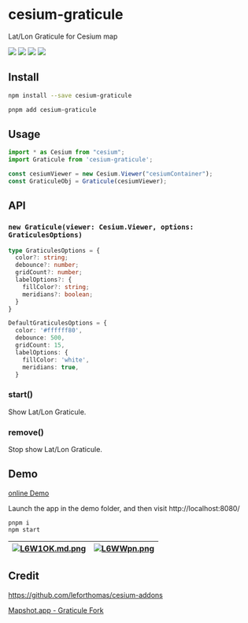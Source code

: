 # cesium-graticule

Lat/Lon Graticule for Cesium map

![](https://img.shields.io/bundlephobia/minzip/cesium-graticule) <a href="https://www.npmjs.com/package/cesium-graticule">![](https://img.shields.io/npm/v/cesium-graticule)</a> ![](https://img.shields.io/npm/types/cesium-graticule) ![](https://img.shields.io/npm/l/cesium-graticule)

## Install

```bash
npm install --save cesium-graticule

pnpm add cesium-graticule
```

## Usage

```ts
import * as Cesium from "cesium";
import Graticule from 'cesium-graticule';

const cesiumViewer = new Cesium.Viewer("cesiumContainer");
const GraticuleObj = Graticule(cesiumViewer);
```

## API

### ``new Graticule(viewer: Cesium.Viewer, options: GraticulesOptions)``

```ts
type GraticulesOptions = {
  color?: string;
  debounce?: number;
  gridCount?: number;
  labelOptions?: {
    fillColor?: string;
    meridians?: boolean;
  }
}

DefaultGraticulesOptions = {
  color: '#ffffff80',
  debounce: 500,
  gridCount: 15,
  labelOptions: {
    fillColor: 'white',
    meridians: true,
  }
```

### start()

Show Lat/Lon Graticule.

### remove()

Stop show Lat/Lon Graticule.

## Demo

[online Demo](https://cesium-graticule.vercel.app/)

Launch the app in the demo folder, and then visit http://localhost:8080/

```node
pnpm i
npm start
```

| [![L6W1OK.md.png](https://s1.ax1x.com/2022/04/21/L6W1OK.md.png)](https://imgtu.com/i/L6W1OK) | [![L6WWpn.png](https://s1.ax1x.com/2022/04/21/L6WWpn.png)](https://imgtu.com/i/L6WWpn) |
| ------- | ------- |

## Credit

https://github.com/leforthomas/cesium-addons

[Mapshot.app - Graticule Fork](https://mapshot.app/#editorvisible=true&autorun=true&drawerposition=67.05&code=FAegVGwARlDCB7ADgTwE4EsDmALALlACLYZ4CGANgIJoDOApgHaUB0GCANFAJKMDGLKACYADEICM0WABkMfJgwAmUAK6NF9NFDw56UKkjJ9dUWfMYMuANU212jYSxFQAFDr0AiMwvoeAlADcUFJQKAgqUAC2ZChQjAgEKgzaOBi0UABmGBR69AAe8kgEGA58CJFIFBhk%2FHoA7qQ4KXreFvSCISEAmuFRMVAIAEbkJVBkUGWoAxnNpnI%2BY3gAXJ0wUPh4SEsgIHV7LGSGxu0IaFggVeYMtCDS3HAAogByAMoPALRCTquwAGKnAGt6MoMmhyis1hskLRtiAsI0VIMWGVIhd6BlTjpymQbvI7CpIu8yIpFAgLD8QMBgBgKpioABvaDwMhoPD0Ow1IQcJmICinblQKBWDD0OqaAVQACyZB0Y3ScHZGAJ0p0EoASvQ%2BORGFgchLpGRBvQKLyclr7BKAAoICgoKqMeimzV4C1Mp70Fm%2FFkvPiUFnAAC%2BmTBkSgAHI8UrImGAtTaay1jj4IqCcHyuHIwSY8AcgQAG4isVaAC8cVFQsLmhcHkzkUQjBGDrQ%2FljBdFmhYSXoACEwXUGGgNSjIkwNIoNbQbSoXWSoKW8GgVPRY9SMi4FfjIixfh68Co0PRCPQ2eaySxaCokEhMbRuNEsPQNepNCUsJaMHljTLgS4%2FH56TsgAkSoAtaaAPRmgBkKoA9KaAIDGgB%2FaoA8wqAEx2gDL5vBgAEvoAaMqACCagBgLkybZFiwB6ThQ072D6lB6KWDTqAgdQsBoBbyO%2Bn4UGqMrsLGAagCAgAA%2BoA9CqAOlGgD0qYA%2FvnAARHa0OY7QZHkZDjPOi7LhJlZoOeMksNetB4JaYJ4rQLzkA%2BtAsHJCksEwho5MoSlLiuuZQBogzhLUc5QAArCIIixo5FA4ngGqguyTSlj5wBlBYBD0toCDsYo1QWFweAIEeWAHuyUBBqWG5RiqOCxpFOkMlA0lMPQXC%2BiOaBkJVNR5km2VQJJaCFWSxUxZKVAABoAPpWFQ0gAKoPFwoLlHALIpelhypHwNA1bETVDtquoqUV0VQMaVTQggGDKE1ZUOiwupDOt7WbYatBcJEJQ3WQeSVfQ2RcJa3BcGCagHe5%2BUOceUQlOkpYANpMiITgiAAbAA7B5ErgyI4hCHDYNOMj8NOCjgrg%2BIGNcqjWNQOITgSl8IgSh5JNMuICPAAAuiw0RIG4cXEoltCBFSOb%2Fel%2B2IGoeDdjiVFEx5vk85gij8w27m81LrmC8L4sEDNjAqP5mB4LE86swlNS0C4ADMnPABkaing4D54A8eRsg2wqir%2BDJUoKjllGgTZA1AwN07Grv%2FTFDSKKq6zPbgBBNb6jANbQftQI5pDueIkNxxiWguI52tQD5oRQAAPKWpBBCgADUJd%2BM7gqCmnriOXk7k5%2FXBdQEXUB5GXFeMlXVfu57WlJDgLgOnUzKsoqnIuPXIAtwQsBByHsTT4nsC6Ng%2BB%2FnHgrcVvTJu4b7k%2B6npyuA1WglBo9dhUE5%2F5PnEynH3OQ6jo1%2FPu35eVz3hvAzfeR0%2B5VVNBkC0nIAEDwKA7UnPtFwvdbA%2FzfnTLg20MC7X2pzbuGAZgwO%2Fr%2Ff%2BxZ8GqGfFkB0ihO5Mm7gePcHsoArRqGtFgXU%2BoDWGg8TeWUmTbygJQ%2FcDhaE6hyGZEMk1WQIBmkgOaC0YguHIVtCBKCoGKGRFNcejBJEoAACoIGEdNGq4i5BqOwX4JknNuLcwIP5I0FAvbD1MIaY0ToLa%2FmVlAa8tp7SZVLDY60biSiOhtGaGcjAnHACOu0JAmBboujzOyA4JIM52KsZzUJWkImkAwNE0yxJFAuFcXaXxHNnF8H3AeBsNs7YEFLFbMpTA8AOzqME025tAmqCQIob8BpLHWjsIEg2ZDd7%2FXMGyEsyZNwsG0aI3Rc1BETWURyIJ0kMqMAVA2TQXS0lkl%2FOg5qLJ45MHchY40pkn5YBfkyGuLhT4twbtfO%2BT8ghlwwGQ7ulzBj7ISaZK2LhHlsLdlNBA7lcoEjGX8sRUzxp1lmYlFwSJtLrMYFswUmDXCDGBh4NIBo8AeDphXX0IiWB8h1KQFQGgAE1I7AS%2BEe4NBsMOXoXFKV8UcSpSLQZ5KmXEpUt3GFCBun2Hcsg1Bij6UTNmnITR2iVEwL%2BVs7ipizb8GaSUjQaAnZd12eY4Z%2FkdJBWIgVfpBB4gj08eWQg35fwnWPOomk9BgmIqwYaqA7x45aDzk5egLlzb0Artwj2cdLxtLZB040ayem2vVVtW2NTZbHmqfbQsYbHK0BwOECg450S6vcgueyTIkUwOKTU2NeAnlV0ckasYgwDb5HKSwMUxUnVFLQCU62kaGw1vZEWiU3cvZXRcFWmp55wiynrfm0pLa8ADunDgPwnaq4ix7X21tHo60TBHc26tS6O0yMFA4Us86x0sHiKyJow7G0Fv3YenQCLw2hjChDRGbDc0j1daGAAZC%2B0qd9X3vr0M%2BqAb64iforkmlNabgpJvchkSgDA46cNzQAQmA%2BrUDGb%2F0HKsfipgJyp1cOPDwuODam2Fv5WOuOigap1AAOKS17WOkxVJ5UWycuRqj0CF1Fs%2FvBtjFc2PRrXTUupYaeOlgAPKDAAFbOgOLQOwWAgn0gDEg2jcdS26OkDqdyX10S%2BMUHHXNbHLIBTvvp2t7G1WCjqKp9TpZGH9UGiNAzxUS7loNu8GzzD7MbsdRG9dAUZUrkFLk9xpkDyRAQNEqgECE3vKIvQUL4XIsm0FJcxQGL3K3QsMDEQiCZEpaswDDLWWZ2%2F381AHYUArazAdCydtsVZi%2BgoEU%2FybJlANVIvQM5x9pEYLftcmRv9P2Aww8%2FJo%2F6UsyjvjR6tF7j3ef7ZOSdFdp5y2lngB9b8y7GM%2FoKMbFT8u0HgRfX2HCXaZE631nrV9zsXwGxYIbWG%2F3vty1gCbLgLOHDU89%2FBpZNPEOBFAAA%2FLNxdhmlhQDe0gD7FcnXGfbYt8rksVtrYvhtwUxbtsfbS4DA7%2BQjs739gQVlwzAVbnGaCuQ0yIVjzmS4BZ9AmDLKGSG%2BwmzdNYMJ4yl0zKoAAD5YrxXZi4WGFcAA%2BwuJhkvUk1olJLXUpX5%2FrFw7whfFqDLSvrWCntQDgwQnbaOq6a9LDtzHQSdtcCe1ezhZXPrqBnkA5pVRInpBSnV8oSBpx%2Fbli3FZaBWv4R2eljHxYZGTf7SZu%2BIgt0A%2FF9kEPraw%2FT3N5H0HAA%2FZPsfx3x6cpDiusAntx0uQH8bQfu7p4nbKV1Efu6CkB%2FIGP%2Bn5uygTxioxVeoAp7T%2FXwdTQm8yj%2FGsHb%2Bf%2FcPUD8H%2FTnmK%2BR5r89CgpfPM96LUnqAqfZ%2BGfn333PGLB9aGiHkVLxeq6l%2Bm%2BHyf0eZ%2F6aP03nULeq%2Ft8P5ibvWer858f1gErZWF3KGd9EIEpV9z1DpWFpoKdloPEA4AeGBk0AgDMC6DkLQEyAHnljvi4Agc9k6kIP3h9lwO8G9FsjvoHvlsgcPupk5ugRvjqK9NwLgSUHvn0HkMgdQeNmgRgTKFgW9KVsILgcPkXgQXgeNiQRgeQVAGwdPEIIltsloE1jOhQDqCVpcu4lRqKnwLQKJmJu5DkjynCtdPfHyGgBXMWLzmZjhlQg4IYQFhoT0jOuZvtDoKDiwITN3NEEMtUBQKDsTgwt%2BJgKwOCuoigEgDah4LyKcB4FwKYT3DaKcKDmUDoZHgGNfnjllG%2FtPGhukLCj0n7hIeyhoOolWsbqlk5svoQbvowfls3uwUbiIc%2FgPvqtoPga9pZp9gQj9tplHngepqDuDpDiVm7ArPgeFB1unI5L1NIZ9iUTIVAEMeprLhjk6nnuMcMVACXIbpDlti3Fgq0c9rzm5nZg8A5qZpHvMaWPpr1J5k6i4BMagVKD1LZiwrsRbrIskKEQcXMTITIpwoKGVmRmQCPNVPtIlDIpcoYLKCDLjlXOck1rkTKEEOCc%2BlwatvHHwZUjVGrBrKQCgHrgFjKDgP3EmkPOWG4aTpMnIBnIIU1hvK8TIoCViW7jiTYviSCoSXwMSVgPdEUUWleslvQFgPgSlGlBlAbMMVeo5GyLbAAmSNEqyIQA8BRpooQJKC8C4BoFyTqCwClL8B%2BD%2BHLHpJqGkMzubtOpkFBl6j8gMuESWJHsKRUgQh4CIAAA0PAeBQCi7aA5FfZQAeDiAAActp9pke1eIyUYYyppLAXQDw0g0gwmAA6r6W3v6UCoEepBGQABLcDqI7ENA6ARbiJkAuB2FXq5oWla5Wmem2kRn%2BArFmE%2BIOiZJxLyEMnKHia9pyKCpKIiJk7zSNoxDiqQo1AGKUn6lRGnBkmt65plACwY4ACkHB5ZVc3%2B9AQaM%2BwxXAUuzK2RtsyUVaY0hpV68R3co5DYH2ZcbCnCpi7xSRMocBSWOyFK0u9Aq5FSMiKBCxS%2Baebg0xoxWAcOmuFRAhr%2BJ23RY53B4U1cnW4JpYhecJ0JtBm%2B8JBAixWeveKxHx5GLiLIlAOQVi%2FxOylJB8IJwFAxiB1BYx8xUxRFxBiJNQ6sLIqJ6JKFOg2Jg8tJKYJO9JihTJS5veFuFJmJ9FuJI8dJrZDJhRmBMFQ5VcHJXJ3BPJnJfJ8SRaxpBABZpYkU4peAkp0pqUcpCpnJGKKpCAapn42SmpB4fAOpGyuu%2BpWaRpMi3ROhmaLpVptpTwDpgO%2BJQZIZYZkZMZrlOhLASZKZaZjQmZOA2ZuZbCgW%2BSsS2StZih9ZYmjZkCe0QqLFei7Zi0XZVOiUvZmJ%2FZppoldqrge5eAqWk5oh05s585GcZIlKHKd57FeA65a52gyknFu5PRMoh5x23ELUGk5UqK5kZAWKEGhpsYDGzS5VCSbFMFDV9VLctAGKlUpp7kHgdQqQbIwRUQL4esFgQ1ViXqHGaxm17Meu%2BZ9lpY1pNpTlFcilbpDwAAjioDKEEQ%2BlgopQ5XaWWddR4HpNalKIdTUB4M9a4K9WdcWe9VdS6W6VQA2NapLIlADcdvjuLt7gCkxcCgJYoRThKtTrTvThLkzhsqJb8iIu5IxaMgSaxYuSJazq4OighcKvilVTeaSt7gzYSsynHLShMH8hzkzUpRLjzezdUakXyocU2Qoi2ToooelWyNTsKlsn5Akm8pYtWdkoYcLWSDOhaTOhiA2KDgAAYuSppEwhb6CeEUB63a3ZAmimmRGmkzqDruLxmuGo3xksDdjSBUBwAADS9t047iEZ1hOAoOAALDOjpHaPQM7aMvOUZBHduNwGGb1FQE8IQL1MJkNOoncE8KNBSeqRQMJhkBkAwMsGWHxd2YwEIF8nNeNoDs4CHVwLTQQIDu8JDDGSINOjIvQCgPQAXUXceFHQGVjYlIbCwAAFoPBqjCYzrJqYAABeZI5A%2BdmA8IjAoOjdJ%2BbhiZpwGA89DYlAwmy9JQYyzwqZaoi%2Bm929u9i9B9JAjAx9Twp9M6Klcg%2B9h9q9s1GKG9qNNgrIL9S9t9btwm6i6iwmko5939mgLo9WN9K9LAIDloYd9WkdRMiDlE3YKAxAOkNQ8goONi7ono3o9WLILguM2cLAHpcMUAHpTg9AkMXALAQuHC8tCSqKjdg1hc1dq2gY9GTSfKRl2pdgZlaUxauaigaU4eTg4g3quG1Chs1NCp4jFeLAUjRhPCwg8jYjnJd8KjPqDg4gccuj2cXEPDCqfKONSyeN5hzOxavy0cSYpYySUcMcymAyEuJNeJ5dldMi1u2STjOIyIVQNSAdwcD%2BohM6PjUqdjpkfAgTDYiZYc%2BA7BohxiW%2BXNGVNQACZA1UwCSAoC4CCV0ChOYh8G9KKiOK5dKNZN5dI94KvJdOBs5M2cXA7dBjMjpQ5dxjVIOwIDhAwmUA7tntXtUA6dmd3A2dUAqZ3U6ijSpjs4ylkDalMpmlipdVxalyV0U4bI7kPaipYh4lfJ7kqeGzpEbIqT6W7utATwCQ6ii4%2FA34tkXCrk2SLgxz7uXmipfJz%2BkM3kcONMZzJQFzhzye5zMtVzeANz5s9zqTDAkUigXsLg9BasoL1ztzvozWXmIL7IXz7dul%2BlP4ohXR%2F06WLwmoS18N%2BViLgLTpMLZIcLhZZ1CMIgZZxLpLcFmL6QTmHgYY5LqxrgNL6g6Q2uDLEMzLJQJLfACxDjmotLHL4YXLJWhjetAAJPSB8%2FUwGDaSqyywIIYIoEZFNC4FyOGCIGGH4AGCq%2BCYDlpRsWFFHh4E5TGR4C8GWaDoqTzra4Dh4PaY66WQGHrZ091cks5CoFgC8MmnUL8DVCOLQJaJoOK7S5mspK2GpEotk1pJoIMmQA%2BHAMFTqH9reiIHIxFBdI8%2B4yPBODvT3RWpoOKQizUpgFi3OAYUyEqlWCYpzGVsJowLaAMNWz7noO4KVNKzbi5HkMAGCCwEMAONEhcim5FI2JoJzIG5pIAjVMiLmw%2BIolkg8NEvuWkHbFWL2noc24KK2yqu28m%2B2OpPO2QL4upNu7u0Vfu%2BVCqh4MRJW%2BtWe5zGe04kAA)
